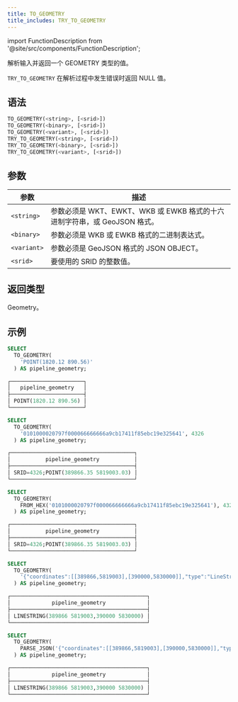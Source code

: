 ```yaml
---
title: TO_GEOMETRY
title_includes: TRY_TO_GEOMETRY
---
```

import FunctionDescription from '@site/src/components/FunctionDescription';

<FunctionDescription description="引入或更新：v1.2.431"/>

解析输入并返回一个 GEOMETRY 类型的值。

`TRY_TO_GEOMETRY` 在解析过程中发生错误时返回 NULL 值。

## 语法

```sql
TO_GEOMETRY(<string>, [<srid>])
TO_GEOMETRY(<binary>, [<srid>])
TO_GEOMETRY(<variant>, [<srid>])
TRY_TO_GEOMETRY(<string>, [<srid>])
TRY_TO_GEOMETRY(<binary>, [<srid>])
TRY_TO_GEOMETRY(<variant>, [<srid>])
```

## 参数

| 参数        | 描述                                                                                                      |
|-------------|-----------------------------------------------------------------------------------------------------------|
| `<string>`  | 参数必须是 WKT、EWKT、WKB 或 EWKB 格式的十六进制字符串，或 GeoJSON 格式。                                  |
| `<binary>`  | 参数必须是 WKB 或 EWKB 格式的二进制表达式。                                                                |
| `<variant>` | 参数必须是 GeoJSON 格式的 JSON OBJECT。                                                                    |
| `<srid>`    | 要使用的 SRID 的整数值。                                                                                   |

## 返回类型

Geometry。

## 示例

```sql
SELECT
  TO_GEOMETRY(
    'POINT(1820.12 890.56)'
  ) AS pipeline_geometry;

┌───────────────────────┐
│   pipeline_geometry   │
├───────────────────────┤
│ POINT(1820.12 890.56) │
└───────────────────────┘

SELECT
  TO_GEOMETRY(
    '0101000020797f000066666666a9cb17411f85ebc19e325641', 4326
  ) AS pipeline_geometry;

┌───────────────────────────────────────┐
│           pipeline_geometry           │
├───────────────────────────────────────┤
│ SRID=4326;POINT(389866.35 5819003.03) │
└───────────────────────────────────────┘

SELECT
  TO_GEOMETRY(
    FROM_HEX('0101000020797f000066666666a9cb17411f85ebc19e325641'), 4326
  ) AS pipeline_geometry;

┌───────────────────────────────────────┐
│           pipeline_geometry           │
├───────────────────────────────────────┤
│ SRID=4326;POINT(389866.35 5819003.03) │
└───────────────────────────────────────┘

SELECT
  TO_GEOMETRY(
    '{"coordinates":[[389866,5819003],[390000,5830000]],"type":"LineString"}'
  ) AS pipeline_geometry;

┌───────────────────────────────────────────┐
│             pipeline_geometry             │
├───────────────────────────────────────────┤
│ LINESTRING(389866 5819003,390000 5830000) │
└───────────────────────────────────────────┘

SELECT
  TO_GEOMETRY(
    PARSE_JSON('{"coordinates":[[389866,5819003],[390000,5830000]],"type":"LineString"}')
  ) AS pipeline_geometry;

┌───────────────────────────────────────────┐
│             pipeline_geometry             │
├───────────────────────────────────────────┤
│ LINESTRING(389866 5819003,390000 5830000) │
└───────────────────────────────────────────┘
```